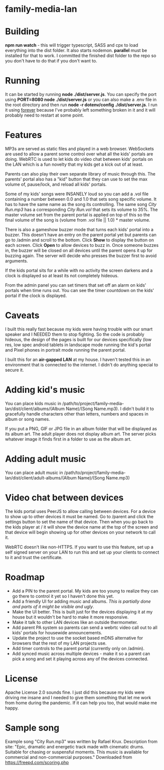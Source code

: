 # family-media-lan
# Building
**npm run watch** - this will trigger typescript, SASS and cpx to load everything into the dist folder. It also starts nodemon. **parallel** must be installed for that to work. I committed the finished dist folder to the repo so you don't have to do that if you don't want to.

# Running
It can be started by running **node ./dist/server.js**. You can specify the port using **PORT=8080 node ./dist/server.js** or you can also make a .env file in the root directory and then run **node -r dotenv/config ./dist/server.js**.  I run it using [forever](https://www.npmjs.com/package/forever) because I've probably left something broken in it and it will probably need to restart at some point.

# Features
MP3s are served as static files and played in a web browser. WebSockets are used to allow a parent some control over what all the kids' portals are doing. WebRTC is used to let kids do video chat between kids' portals on the LAN which is a fun novelty that my kids get a kick out of at least.

Parents can also play their own separate library of music through this. The parents' portal also has a "kid" button that they can use to set the max volume of, pause/lock, and reload all kids' portals. 

Some of my kids' songs were INSANELY loud so you can add a .vol file containing a number between 0.0 and 1.0 that sets song specific volume. It has to have the same name as the song its controlling. The same song *City Run.mp3* has a corresponding *City Run.vol* that sets its volume to 35%. The master volume set from the parent portal is applied on top of this so the final volume of the song is (volume from .vol file || 1.0) * master volume.

There is also a gameshow buzzer mode that turns each kids' portal into a buzzer.  This doesn't have an entry on the parent portal yet but parents can go to /admin and scroll to the bottom.  Click **Show** to display the button on each screen. Click **Open** to allow devices to buzz in. Once someone buzzes in, the buzzer will be closed on all devices until the parent opens it up for buzzing again. The server will decide who presses the buzzer first to avoid arguments.

If the kids portal sits for a while with no activity the screen darkens and a clock is displayed so at least its not completely hideous.

From the admin panel you can set timers that set off an alarm on kids' portals when time runs out. You can see the timer countdown on the kids' portal if the clock is displayed.

# Caveats
I built this really fast because my kids were having trouble with our smart speaker and I NEEDED them to stop fighting. So the code is probably hideous, the design of the pages is built for our devices specifically (low res, low spec android tablets in landscape mode running the kid's portal and Pixel phones in portrait mode running the parent portal.

I built this for an **air-gapped LAN** at my house. I haven't tested this in an environment that is connected to the internet. I didn't do anything special to secure it.

# Adding kid's music
You can place kids music in /path/to/project/family-media-lan/dist/client/albums/(Album Name)/(Song Name.mp3). I didn't build it to gracefully handle characters other than letters, numbers and spaces in album or song names. 

If you put a PNG, GIF or JPG file in an album folder that will be displayed as its album art. The adult player does not display album art. The server picks whatever image it finds first in a folder to use as the album art.

# Adding adult music
You can place adult music in /path/to/project/family-media-lan/dist/client/adult-albums/(Album Name)/(Song Name.mp3)

# Video chat between devices
The kids portal uses PeerJS to allow calling between devices. For a device to show up to other devices it must be named. Go to /parent and click the settings button to set the name of that device. Then when you go back to the kids player at / it will show the device name at the top of the screen and that device will begin showing up for other devices on your network to call it.

WebRTC doesn't like non-HTTPS. If you want to use this feature, set up a self signed server on your LAN to run this and set up your clients to connect to it and trust the certificate. 

# Roadmap
- Add a PIN to the parent portal. My kids are too young to realize they can go there to control it yet so I haven't done this yet.
- Add a friendly UI for adding music and albums. *This is partially done and parts of it might be visible and ugly*.
- Make the UI better. This is built just for the devices displaying it at my house but it wouldn't be hard to make it more responsive.
- Make it talk to other LAN devices like an outside thermometer. 
- Add parent PA system so parents can send a webrtc video call out to all kids' portals for housewide announcements.
- Update the project to use the socket based mDNS alternative for browsers that the rest of my LAN projects use.
- Add timer controls to the parent portal (currently only on /admin). 
- Add synced music across multiple devices - make it so a parent can pick a song and set it playing across any of the devices connected.

# License
Apache License 2.0 sounds fine. I just did this because my kids were driving me insane and I needed to give them something that let me work from home during the pandemic. If it can help you too, that would make me happy. 

# Sample song
Example song "City Run.mp3" was written by Rafael Krux. Description from site: "Epic, dramatic and energetic track made with cinematic drums. Suitable for chasing or suspensful moments. This music is available for commercial and non-commercial purposes." Downloaded from https://freepd.com/scoring.php
